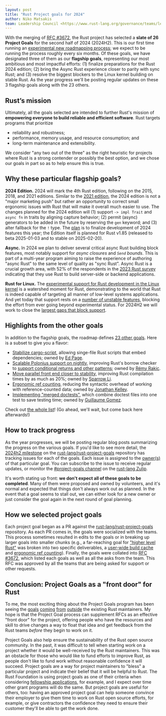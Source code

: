 ```yaml
---
layout: post
title: "Rust Project goals for 2024"
author: Niko Matsakis
team: Leadership Council <https://www.rust-lang.org/governance/teams/leadership-council>
---
```


With the merging of [RFC #3672][], the Rust project has selected a **slate of 26 Project Goals** for the second half of 2024 (2024H2). This is our first time running an [experimental new roadmapping process][RFC #3614]; we expect to be running the process roughly every six months. Of these goals, we have designated three of them as our **flagship goals**, representing our most ambitious and most impactful efforts: (1) finalize preparations for the Rust 2024 edition; (2) bring the Async Rust experience closer to parity with sync Rust; and (3) resolve the biggest blockers to the Linux kernel building on stable Rust. As the year progress we'll be posting regular updates on these 3 flagship goals along with the 23 others.

[RFC #3672]: https://github.com/rust-lang/rfcs/pull/3672#issuecomment-2254599176
[RFC #3614]: https://github.com/rust-lang/rfcs/pull/3614

## Rust’s mission

Ultimately, all the goals selected are intended to further Rust's mission of **empowering everyone to build reliable and efficient software**. Rust targets programs that prioritize

* reliability and robustness;
* performance, memory usage, and resource consumption; and
* long-term maintenance and extensibility.

We consider "any two out of the three" as the right heuristic for projects where Rust is a strong contender or possibly the best option, and we chose our goals in part so as to help ensure this is true.

## Why these particular flagship goals?

**2024 Edition.** 2024 will mark the 4th Rust edition, following on the 2015, 2018, and 2021 editions. Similar to the [2021 edition](https://rust-lang.github.io/rust-project-goals/2024h2/https://github.com/nikomatsakis/rfcs/blob/rfl-project-goal/text/3085-edition-2021.html), the 2024 edition is not a "major marketing push" but rather an opportunity to correct small ergonomic issues with Rust that will make it overall much easier to use. The changes planned for the 2024 edition will (1) support `-> impl Trait` and `async fn` in traits by aligning capture behavior; (2) permit (async) generators to be added in the future by reserving the `gen` keyword; and (3) alter fallback for the `!` type. The [plan][2024plan] is to finalize development of 2024 features this year; the Edition itself is planned for Rust v1.85 (released to beta 2025-01-03 and to stable on 2025-02-20).

[2024plan]: https://rust-lang.github.io/rust-project-goals/2024h2/Rust-2024-Edition.html#milestones

**Async.** In 2024 we plan to deliver several critical async Rust building block features, most notably support for *async closures* and *`Send` bounds*. This is part of a multi-year program aiming to raise the experience of authoring "async Rust" to the same level of quality as "sync Rust". Async Rust is a crucial growth area, with 52% of the respondents in the [2023 Rust survey](https://blog.rust-lang.org/2024/02/19/2023-Rust-Annual-Survey-2023-results.html) indicating that they use Rust to build server-side or backend applications. 

**Rust for Linux.** The [experimental support for Rust development in the Linux kernel][RFL] is a watershed moment for Rust, demonstrating to the world that Rust is indeed capable of targeting all manner of low-level systems applications. And yet today that support rests on a [number of unstable features][RFL#2], blocking the effort from ever going beyond experimental status. For 2024H2 we will work to close the [largest gaps that block support][rflgaps].

[RFL]: https://rust-for-linux.com/
[RFL#2]: https://github.com/Rust-for-Linux/linux/issues/2
[rflgaps]: https://rust-lang.github.io/rust-project-goals/2024h2/rfl_stable.html#the-next-six-months

## Highlights from the other goals

In addition to the flagship goals, the roadmap defines [23 other goals][]. Here is a subset to give you a flavor:

* [Stabilize cargo-script](https://rust-lang.github.io/rust-project-goals/2024h2/cargo-script.html), allowing singe-file Rust scripts that embed dependencies; owned by [Ed Page](https://github.com/epage).
* [Scalable Polonius support on nightly](https://rust-lang.github.io/rust-project-goals/2024h2/Polonius.html), improving Rust's borrow checker to [support conditional returns and other patterns](https://blog.rust-lang.org/inside-rust/2023/10/06/polonius-update.html); owned by [Rémy Rakic](https://github.com/lqd).
* [Move parallel front end closer to stability](https://rust-lang.github.io/rust-project-goals/2024h2/parallel-front-end.html), improving Rust compilation times by as much as 20%; owned by [Sparrow Li](https://github.com/SparrowLii).
* [Ergonomic ref counting](https://rust-lang.github.io/rust-project-goals/2024h2/ergonomic-rc.html), reducing the syntactic overhead of working with reference-counted data; owned by [Jonathan Kelley](https://github.com/jkelleyrtp).
* [Implementing "merged doctests"](https://rust-lang.github.io/rust-project-goals/2024h2/merged-doctests.html), which combine doctest files into one test to save testing time; owned by [Guillaume Gomez](https://github.com/GuillaumeGomez).

Check out [the whole list][23 other goals]! (Go ahead, we'll wait, but come back here afterwards!)

[23 other goals]:https://rust-lang.github.io/rust-project-goals/2024h2/index.html#project-goals

## How to track progress

As the year progresses, we will be posting regular blog posts summarizing the progress on the various goals. If you'd like to see more detail, the [2024h2 milestone][m] on the [rust-lang/rust-project-goals][] repository has tracking issues for each of the goals. Each issue is assigned to the [owner(s)][o] of that particular goal. You can subscribe to the issue to receive regular updates, or monitor the [#project-goals channel](https://rust-lang.zulipchat.com/#narrow/stream/435869-project-goals) on the [rust-lang Zulip](https://rust-lang.zulipchat.com).

[rust-lang/rust-project-goals]: https://rust-lang.github.io/rust-project-goals/
[m]: https://github.com/rust-lang/rust-project-goals/milestone/2
[o]: https://rust-lang.github.io/rust-project-goals/about/owners.html

It's worth stating up front: **we don't expect all of these goals to be completed**. Many of them were proposed and owned by volunteers, and it's normal and expected that things don't always work out as planned. In the event that a goal seems to stall out, we can either look for a new owner or just consider the goal again in the next round of goal planning.

## How we selected project goals

Each project goal began as a PR against the [rust-lang/rust-project-goals][] repository. As each PR comes in, the goals were socialized with the teams. This process sometimes resulted in edits to the goals or in breaking up larger goals into smaller chunks (e.g., a far-reaching goal for ["higher level Rust"](https://github.com/rust-lang/rust-project-goals/pull/10) was broken into two specific deliverables, a [user-wide build cache](https://rust-lang.github.io/rust-project-goals/2024h2/user-wide-cache.html) and [ergonomic ref counting](https://rust-lang.github.io/rust-project-goals/2024h2/ergonomic-rc.html)). Finally, the goals were collated into [RFC #3672][], which listed each goals as well as all the asks from the team. This RFC was approved by all the teams that are being asked for support or other requests.

## Conclusion: Project Goals as a "front door" for Rust

To me, the most exciting thing about the Project Goals program has been seeing the [goals][1] [coming][2] [from][3] [outside][4] the existing Rust maintainers. My hope is that the Project Goal process can supplement RFCs as an effective "front door" for the project, offering people who have the resources and skill to drive changes a way to float that idea and get feedback from the Rust teams *before* they begin to work on it.

[1]: https://rust-lang.github.io/rust-project-goals/2024h2/cargo-semver-checks.html
[2]: https://rust-lang.github.io/rust-project-goals/2024h2/Rust-for-SciComp.html
[3]: https://rust-lang.github.io/rust-project-goals/2024h2/user-wide-cache.html
[4]: https://rust-lang.github.io/rust-project-goals/2024h2/std-verification.html

Project Goals also help ensure the sustainability of the Rust open source community. In the past, it was difficult to tell when starting work on a project whether it would be well-received by the Rust maintainers. This was an obstacle for those who would like to fund efforts to improve Rust, as people don't like to fund work without reasonable confidence it will succeed. Project goals are a way for project maintainers to "bless" a particular project and indicate their belief that it will be helpful to Rust. The Rust Foundation is using project goals as one of their criteria when considering [fellowship applications](https://foundation.rust-lang.org/grants/fellowships/), for example, and I expect over time other grant programs will do the same. But project goals are useful for others, too: having an approved project goal can help someone convince their employer to give them time to work on Rust open source efforts, for example, or give contractors the confidence they need to ensure their customer they'll be able to get the work done.


